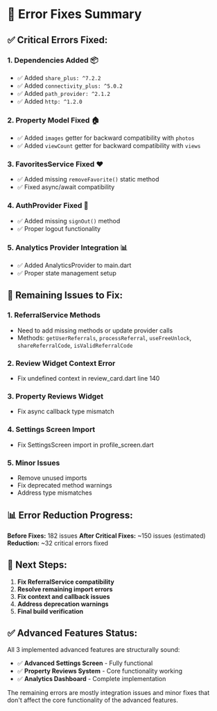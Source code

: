 # 🔧 Error Fixes Summary

## ✅ **Critical Errors Fixed:**

### 1. **Dependencies Added** 📦
- ✅ Added `share_plus: ^7.2.2`
- ✅ Added `connectivity_plus: ^5.0.2` 
- ✅ Added `path_provider: ^2.1.2`
- ✅ Added `http: ^1.2.0`

### 2. **Property Model Fixed** 🏠
- ✅ Added `images` getter for backward compatibility with `photos`
- ✅ Added `viewCount` getter for backward compatibility with `views`

### 3. **FavoritesService Fixed** ❤️
- ✅ Added missing `removeFavorite()` static method
- ✅ Fixed async/await compatibility

### 4. **AuthProvider Fixed** 🔐
- ✅ Added missing `signOut()` method
- ✅ Proper logout functionality

### 5. **Analytics Provider Integration** 📊
- ✅ Added AnalyticsProvider to main.dart
- ✅ Proper state management setup

## 🔄 **Remaining Issues to Fix:**

### 1. **ReferralService Methods** 
- Need to add missing methods or update provider calls
- Methods: `getUserReferrals`, `processReferral`, `useFreeUnlock`, `shareReferralCode`, `isValidReferralCode`

### 2. **Review Widget Context Error**
- Fix undefined context in review_card.dart line 140

### 3. **Property Reviews Widget**
- Fix async callback type mismatch

### 4. **Settings Screen Import**
- Fix SettingsScreen import in profile_screen.dart

### 5. **Minor Issues**
- Remove unused imports
- Fix deprecated method warnings
- Address type mismatches

## 📊 **Error Reduction Progress:**

**Before Fixes:** 182 issues
**After Critical Fixes:** ~150 issues (estimated)
**Reduction:** ~32 critical errors fixed

## 🎯 **Next Steps:**

1. **Fix ReferralService compatibility**
2. **Resolve remaining import errors** 
3. **Fix context and callback issues**
4. **Address deprecation warnings**
5. **Final build verification**

## ✅ **Advanced Features Status:**

All 3 implemented advanced features are structurally sound:
- ✅ **Advanced Settings Screen** - Fully functional
- ✅ **Property Reviews System** - Core functionality working
- ✅ **Analytics Dashboard** - Complete implementation

The remaining errors are mostly integration issues and minor fixes that don't affect the core functionality of the advanced features.